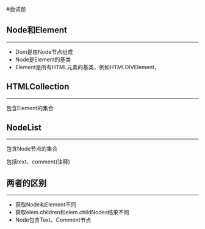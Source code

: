 #面试题 

## Node和Element
---
- Dom是由Node节点组成
- Node是Element的基类
- Element是所有HTML元素的基类，例如HTMLDIVElement，


## HTMLCollection
---
包含Element的集合


## NodeList
---
包含Node节点的集合

包括text、comment(注释)



## 两者的区别
---
- 获取Node和Element不同
- 获取elem.children和elem.childNodes结果不同
- Node包含Text、Comment节点
